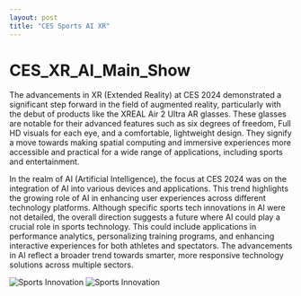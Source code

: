 ```yaml
---
layout: post
title: "CES Sports AI XR"
---
```


# CES_XR_AI_Main_Show

The advancements in XR (Extended Reality) at CES 2024 demonstrated a significant step forward in the field of augmented reality, particularly with the debut of products like the XREAL Air 2 Ultra AR glasses. These glasses are notable for their advanced features such as six degrees of freedom, Full HD visuals for each eye, and a comfortable, lightweight design. They signify a move towards making spatial computing and immersive experiences more accessible and practical for a wide range of applications, including sports and entertainment.

In the realm of AI (Artificial Intelligence), the focus at CES 2024 was on the integration of AI into various devices and applications. This trend highlights the growing role of AI in enhancing user experiences across different technology platforms. Although specific sports tech innovations in AI were not detailed, the overall direction suggests a future where AI could play a crucial role in sports technology. This could include applications in performance analytics, personalizing training programs, and enhancing interactive experiences for both athletes and spectators. The advancements in AI reflect a broader trend towards smarter, more responsive technology solutions across multiple sectors.

![Sports Innovation]({{site.url}}{{site.baseurl}}/assets/img/blog-img/20240110_160544.jpg?raw=true)
![Sports Innovation]({{site.url}}{{site.baseurl}}/assets/img/blog-img/20240111_120909.jpg?raw=true)


